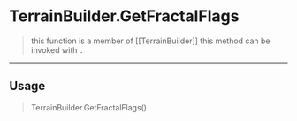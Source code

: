 # TerrainBuilder.GetFractalFlags
> this function is a member of [[TerrainBuilder]]
> this method can be invoked with `.`
-----
## Usage
> TerrainBuilder.GetFractalFlags()
